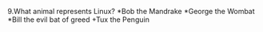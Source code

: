 9.What animal represents Linux? 
*Bob the Mandrake 
*George the Wombat 
*Bill the evil bat of greed 
+Tux the Penguin
